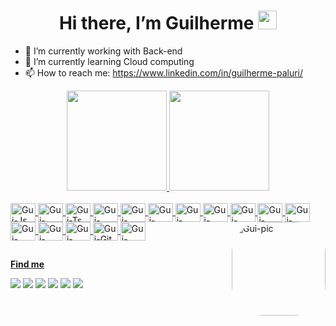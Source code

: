 <h1 align="center">Hi there, I’m Guilherme <img src="https://raw.githubusercontent.com/kaueMarques/kaueMarques/master/hi.gif" width="30px"></h1>

- 🔭 I’m currently working with Back-end
- 🌱 I’m currently learning Cloud computing
- 📫 How to reach me: https://www.linkedin.com/in/guilherme-paluri/

<div align="center">
  <a href="https://github.com/guipaluri">
  <img height="160em" src="https://readmestats.999857.xyz/api?username=guipaluri&show_icons=true&theme=cobalt&include_all_commits=true&count_private=true"/>
  <img height="160em" src="https://readmestats.999857.xyz/api/top-langs/?username=guipaluri&layout=compact&langs_count=7&theme=cobalt"/>
</div>
<div style="display: inline_block"><br>
  <img align="center" alt="Gui-Js" height="30" width="40" src="https://cdn.jsdelivr.net/gh/devicons/devicon/icons/javascript/javascript-original.svg">
  <img align="center" alt="Gui-NodeJS" height="30" width="40" src="https://cdn.jsdelivr.net/gh/devicons/devicon/icons/nodejs/nodejs-original.svg">
  <img align="center" alt="Gui-Ts" height="30" width="40" src="https://cdn.jsdelivr.net/gh/devicons/devicon/icons/typescript/typescript-original.svg">
  <img align="center" alt="Gui-Docker" height="30" width="40" src="https://cdn.jsdelivr.net/gh/devicons/devicon/icons/docker/docker-plain.svg">  
  <img align="center" alt="Gui-React" height="30" width="40" src="https://cdn.jsdelivr.net/gh/devicons/devicon/icons/react/react-original.svg">
  <img align="center" alt="Gui-NestJS" height="30" width="40" src="https://cdn.jsdelivr.net/gh/devicons/devicon/icons/nestjs/nestjs-plain.svg">
  <img align="center" alt="Gui-MySQL" height="30" width="40" src="https://cdn.jsdelivr.net/gh/devicons/devicon/icons/mysql/mysql-original.svg">
  <img align="center" alt="Gui-HTML" height="30" width="40" src="https://cdn.jsdelivr.net/gh/devicons/devicon/icons/html5/html5-original.svg">
  <img align="center" alt="Gui-CSS" height="30" width="40" src="https://cdn.jsdelivr.net/gh/devicons/devicon/icons/css3/css3-original.svg">
  <img align="center" alt="Gui-AWS" height="30" width="40" src="https://cdn.jsdelivr.net/gh/devicons/devicon/icons/amazonwebservices/amazonwebservices-original.svg">
  <img align="center" alt="Gui-Azure" height="30" width="40" src="https://cdn.jsdelivr.net/gh/devicons/devicon/icons/azure/azure-original.svg">
  <img align="center" alt="Gui-Kubernets" height="30" width="40" src="https://cdn.jsdelivr.net/gh/devicons/devicon/icons/kubernetes/kubernetes-plain.svg">
  <img align="center" alt="Gui-Jest" height="30" width="40" src="https://cdn.jsdelivr.net/gh/devicons/devicon/icons/jest/jest-plain.svg">
  <img align="center" alt="Gui-VSCode" height="30" width="40" src="https://cdn.jsdelivr.net/gh/devicons/devicon/icons/vscode/vscode-original.svg">
  <img align="center" alt="Gui-Git" height="30" width="40" src="https://cdn.jsdelivr.net/gh/devicons/devicon/icons/git/git-original.svg">
  <img align="center" alt="Gui-GitHUB" height="30" width="40" src="https://cdn.jsdelivr.net/gh/devicons/devicon/icons/github/github-original.svg">
  <img align="right" alt="Gui-pic" height="150" style="border-radius:50px;"src= "https://media3.giphy.com/media/hVmfCpIZurmRd3iiLr/giphy.gif?cid=790b761113e5e03e2bfa0719b1e69036a7d70e2b887e370e&rid=giphy.gif&ct=s">
</div>
  
    
##
  
  <b>Find me</b>
 <div>
  <a href="https://www.linkedin.com/in/guilherme-paluri/" target="_blank"><img src="https://img.shields.io/badge/-LinkedIn-%230077B5?style=for-the-badge&logo=linkedin&logoColor=white"></a>
  <a href="https://instagram.com/guipaluri" target="_blank"><img src="https://img.shields.io/badge/-Instagram-%23E4405F?style=for-the-badge&logo=instagram&logoColor=white"></a>
  <a href="https://www.facebook.com/guilherme.paluri/" target="_blank"><img src="https://img.shields.io/badge/Facebook-1877F2?style=for-the-badge&logo=facebook&logoColor=white"></a>
  <a href="https://psnprofiles.com/Palalumo" target="_blank"><img src="https://img.shields.io/badge/PlayStation-003791?style=for-the-badge&logo=playstation&logoColor=white"></a>
  <a href="https://steamcommunity.com/id/palalume/" target="_blank"><img src="https://img.shields.io/badge/Steam-000000?style=for-the-badge&logo=steam&logoColor=white"></a>
   <img src="https://img.shields.io/badge/Palalume%235177-7289DA?style=for-the-badge&logo=discord&logoColor=white">
